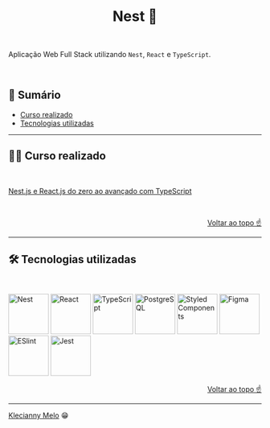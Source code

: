 <h1 id="top" align="center">Nest 🦁</h1>

<br>

Aplicação Web Full Stack utilizando `Nest`, `React` e `TypeScript`.

<br>

<h2>📑 Sumário</h2>

- [Curso realizado](#curso)
- [Tecnologias utilizadas](#tech)

---

<h2 id="curso">👩‍💻 Curso realizado</h2>

<br>

[Nest.js e React.js do zero ao avançado com TypeScript](https://www.udemy.com/course/nestjs-e-reactjs-do-zero-ao-avancado-utilizando-typescript/)

<br>

<p align="right"><a href="#top">Voltar ao topo ☝</a></p>

---

<h2 id="tech">🛠 Tecnologias utilizadas</h2>

<br>

<img title="Nest" alt="Nest" height="80" width="80" src="https://cdn.jsdelivr.net/gh/devicons/devicon/icons/nestjs/nestjs-plain.svg" /> <img title="React" alt="React" height="80" width="80" src="https://cdn.jsdelivr.net/gh/devicons/devicon/icons/react/react-original.svg" /> <img title="TypeScript" alt="TypeScript" height="80" width="80" src="https://cdn.jsdelivr.net/gh/devicons/devicon/icons/typescript/typescript-original.svg" /> <img title="PostgreSQL" alt="PostgreSQL" height="80" width="80" src="https://cdn.jsdelivr.net/gh/devicons/devicon/icons/postgresql/postgresql-original.svg" /> <img title="Styled Components" alt="Styled Components" height="80" width="80" src="https://github.githubassets.com/images/icons/emoji/unicode/1f485.png" /> <img title="Figma" alt="Figma" height="80" width="80" src="https://cdn.jsdelivr.net/gh/devicons/devicon/icons/figma/figma-original.svg" /> <img title="ESlint" alt="ESlint" height="80" width="80" src="https://cdn.jsdelivr.net/gh/devicons/devicon/icons/eslint/eslint-original.svg" /> <img title="Jest" alt="Jest" height="80" width="80" src="https://cdn.jsdelivr.net/gh/devicons/devicon/icons/jest/jest-plain.svg" />
             
<p align="right"><a href="#top">Voltar ao topo ☝</a></p>

---

[Klecianny Melo](https://www.linkedin.com/in/kecbm/) 😁
